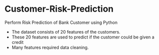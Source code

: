 # Customer-Risk-Prediction
Perform Risk Prediction of Bank Customer using Python

- The dataset consists of 20 features of the customers.
- These 20 features are used to predict if the customer could be given a credit
- Many features required data cleaning.

